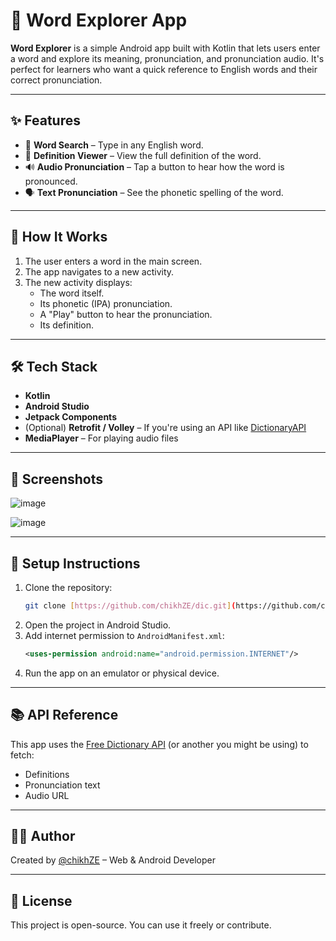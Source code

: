 # 📘 Word Explorer App

**Word Explorer** is a simple Android app built with Kotlin that lets users enter a word and explore its meaning, pronunciation, and pronunciation audio. It's perfect for learners who want a quick reference to English words and their correct pronunciation.

---

## ✨ Features

- 🔎 **Word Search** – Type in any English word.
- 📖 **Definition Viewer** – View the full definition of the word.
- 🔊 **Audio Pronunciation** – Tap a button to hear how the word is pronounced.
- 🗣️ **Text Pronunciation** – See the phonetic spelling of the word.

---

## 🚀 How It Works

1. The user enters a word in the main screen.
2. The app navigates to a new activity.
3. The new activity displays:
   - The word itself.
   - Its phonetic (IPA) pronunciation.
   - A "Play" button to hear the pronunciation.
   - Its definition.

---

## 🛠️ Tech Stack

- **Kotlin**
- **Android Studio**
- **Jetpack Components**
- (Optional) **Retrofit / Volley** – If you're using an API like [DictionaryAPI](https://dictionaryapi.dev)
- **MediaPlayer** – For playing audio files

---

## 📸 Screenshots 



![image](https://github.com/user-attachments/assets/180e57c7-a8ea-404d-8ccc-5501c39d8171)

![image](https://github.com/user-attachments/assets/343cbbc0-e26a-4f77-aa8e-21744aa33da5)



---

## 🔧 Setup Instructions

1. Clone the repository:
   ```bash
   git clone [https://github.com/chikhZE/dic.git](https://github.com/chikhZE/Dictionary-.git)
   ```
2. Open the project in Android Studio.
3. Add internet permission to `AndroidManifest.xml`:
   ```xml
   <uses-permission android:name="android.permission.INTERNET"/>
   ```
4. Run the app on an emulator or physical device.

---

## 📚 API Reference

This app uses the [Free Dictionary API](https://dictionaryapi.dev/) (or another you might be using) to fetch:
- Definitions
- Pronunciation text
- Audio URL

---

## 🙋‍♂️ Author

Created by [@chikhZE](https://github.com/chikhZE) – Web & Android Developer

---


## 📄 License

This project is open-source. You can use it freely or contribute.
